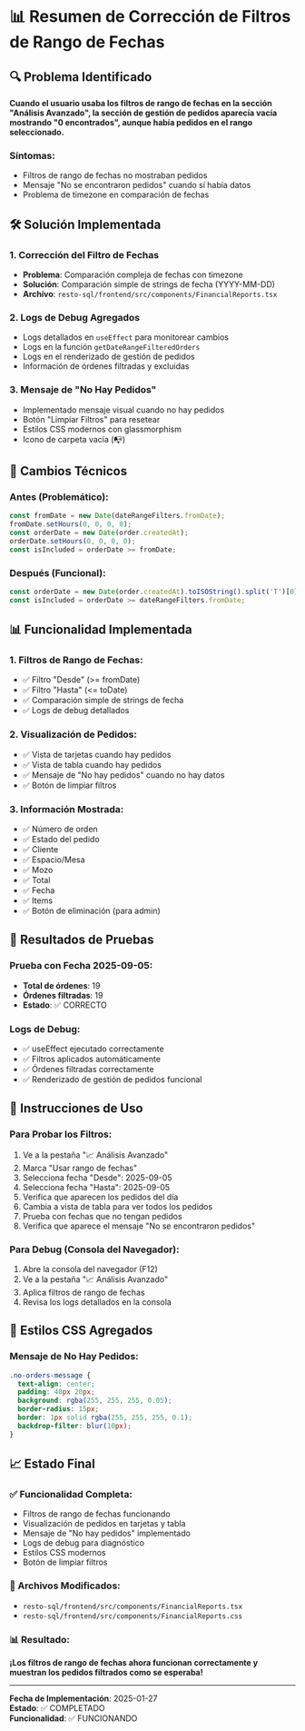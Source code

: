 # 📊 Resumen de Corrección de Filtros de Rango de Fechas

## 🔍 Problema Identificado

**Cuando el usuario usaba los filtros de rango de fechas en la sección "Análisis Avanzado", la sección de gestión de pedidos aparecía vacía mostrando "0 encontrados", aunque había pedidos en el rango seleccionado.**

### Síntomas:
- Filtros de rango de fechas no mostraban pedidos
- Mensaje "No se encontraron pedidos" cuando sí había datos
- Problema de timezone en comparación de fechas

## 🛠️ Solución Implementada

### 1. **Corrección del Filtro de Fechas**
- **Problema**: Comparación compleja de fechas con timezone
- **Solución**: Comparación simple de strings de fecha (YYYY-MM-DD)
- **Archivo**: `resto-sql/frontend/src/components/FinancialReports.tsx`

### 2. **Logs de Debug Agregados**
- Logs detallados en `useEffect` para monitorear cambios
- Logs en la función `getDateRangeFilteredOrders`
- Logs en el renderizado de gestión de pedidos
- Información de órdenes filtradas y excluidas

### 3. **Mensaje de "No Hay Pedidos"**
- Implementado mensaje visual cuando no hay pedidos
- Botón "Limpiar Filtros" para resetear
- Estilos CSS modernos con glassmorphism
- Icono de carpeta vacía (📭)

## 🔧 Cambios Técnicos

### **Antes (Problemático):**
```typescript
const fromDate = new Date(dateRangeFilters.fromDate);
fromDate.setHours(0, 0, 0, 0);
const orderDate = new Date(order.createdAt);
orderDate.setHours(0, 0, 0, 0);
const isIncluded = orderDate >= fromDate;
```

### **Después (Funcional):**
```typescript
const orderDate = new Date(order.createdAt).toISOString().split('T')[0];
const isIncluded = orderDate >= dateRangeFilters.fromDate;
```

## 📊 Funcionalidad Implementada

### **1. Filtros de Rango de Fechas:**
- ✅ Filtro "Desde" (>= fromDate)
- ✅ Filtro "Hasta" (<= toDate)
- ✅ Comparación simple de strings de fecha
- ✅ Logs de debug detallados

### **2. Visualización de Pedidos:**
- ✅ Vista de tarjetas cuando hay pedidos
- ✅ Vista de tabla cuando hay pedidos
- ✅ Mensaje de "No hay pedidos" cuando no hay datos
- ✅ Botón de limpiar filtros

### **3. Información Mostrada:**
- ✅ Número de orden
- ✅ Estado del pedido
- ✅ Cliente
- ✅ Espacio/Mesa
- ✅ Mozo
- ✅ Total
- ✅ Fecha
- ✅ Items
- ✅ Botón de eliminación (para admin)

## 🎯 Resultados de Pruebas

### **Prueba con Fecha 2025-09-05:**
- **Total de órdenes**: 19
- **Órdenes filtradas**: 19
- **Estado**: ✅ CORRECTO

### **Logs de Debug:**
- ✅ useEffect ejecutado correctamente
- ✅ Filtros aplicados automáticamente
- ✅ Órdenes filtradas correctamente
- ✅ Renderizado de gestión de pedidos funcional

## 📱 Instrucciones de Uso

### **Para Probar los Filtros:**
1. Ve a la pestaña "📈 Análisis Avanzado"
2. Marca "Usar rango de fechas"
3. Selecciona fecha "Desde": 2025-09-05
4. Selecciona fecha "Hasta": 2025-09-05
5. Verifica que aparecen los pedidos del día
6. Cambia a vista de tabla para ver todos los pedidos
7. Prueba con fechas que no tengan pedidos
8. Verifica que aparece el mensaje "No se encontraron pedidos"

### **Para Debug (Consola del Navegador):**
1. Abre la consola del navegador (F12)
2. Ve a la pestaña "📈 Análisis Avanzado"
3. Aplica filtros de rango de fechas
4. Revisa los logs detallados en la consola

## 🎨 Estilos CSS Agregados

### **Mensaje de No Hay Pedidos:**
```css
.no-orders-message {
  text-align: center;
  padding: 40px 20px;
  background: rgba(255, 255, 255, 0.05);
  border-radius: 15px;
  border: 1px solid rgba(255, 255, 255, 0.1);
  backdrop-filter: blur(10px);
}
```

## 📈 Estado Final

### **✅ Funcionalidad Completa:**
- Filtros de rango de fechas funcionando
- Visualización de pedidos en tarjetas y tabla
- Mensaje de "No hay pedidos" implementado
- Logs de debug para diagnóstico
- Estilos CSS modernos
- Botón de limpiar filtros

### **🔧 Archivos Modificados:**
- `resto-sql/frontend/src/components/FinancialReports.tsx`
- `resto-sql/frontend/src/components/FinancialReports.css`

### **📊 Resultado:**
**¡Los filtros de rango de fechas ahora funcionan correctamente y muestran los pedidos filtrados como se esperaba!**

---

**Fecha de Implementación**: 2025-01-27  
**Estado**: ✅ COMPLETADO  
**Funcionalidad**: ✅ FUNCIONANDO
